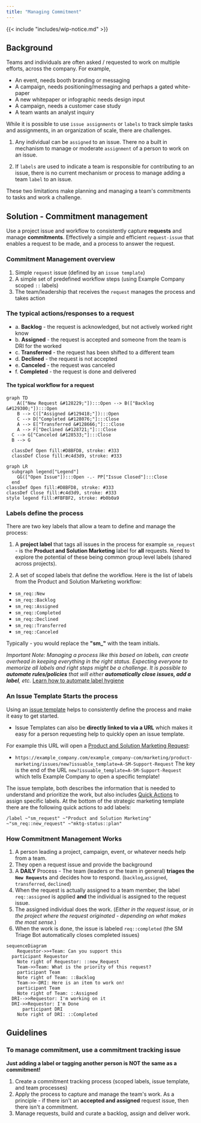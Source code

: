 ```yaml
---
title: "Managing Commitment"
---
```


{{< include "includes/wip-notice.md" >}}

## Background

Teams and individuals are often asked / requested to work on multiple efforts, across the company.  For example,

- An event, needs booth branding or messaging
- A campaign, needs positioning/messaging and perhaps a gated white-paper
- A new whitepaper or infographic needs design input
- A campaign, needs a customer case study
- A team wants an analyst inquiry

While it is possible to use `issue assignments` or `labels` to track simple tasks and assignments, in an organization of scale, there are challenges.

1. Any individual can be `assigned` to an issue.  There no a built in mechanism to manage or moderate `assignment` of a person to work on an issue.

2. If `labels` are used to indicate a team is responsible for contributing to an issue, there is no current mechanism or process to manage adding a team `label` to an issue.

These two limitations make planning and managing a team's commitments to tasks and work a challenge.

## Solution - Commitment management

Use a project issue and workflow to consistently capture **requests** and manage **commitments**.   Effectively a simple and efficient `request-issue` that enables a request to be made, and a process to answer the request.

### Commitment Management overview

1. Simple `request` issue (defined by an `issue template`)
1. A simple set of predefined workflow steps (using Example Company scoped `::` labels)
1. The team/leadership that receives the `request` manages the process and takes action

### The typical actions/responses to a request

- a. **Backlog** - the request is acknowledged, but not actively worked right know
- b. **Assigned** - the request is accepted and someone from the team is DRI for the worked
- c. **Transferred** - the request has been shifted to a different team
- d. **Declined** - the request is not accepted
- e. **Canceled** - the request was canceled
- f. **Completed** - the request is done and delivered

#### The typical workflow for a request

```mermaid
graph TD
    A(["New Request &#128229;"]):::Open --> B(["Backlog &#129300;"]):::Open
    B --> C(["Assigned &#129418;"]):::Open
    C --> D["Completed &#128076;"]:::Close
    A --> E["Transferred &#128666;"]:::Close
    A --> F["Declined &#128721;"]:::Close
  C --> G["Canceled &#128533;"]:::Close
  B --> G

  classDef Open fill:#D8BFD8, stroke: #333
  classDef Close fill:#c4d3d9, stroke: #333
```

```mermaid
graph LR
  subgraph legend["Legend"]
    GG(["Open Issue"]):::Open -.- PP["Issue Closed"]:::Close
  end
classDef Open fill:#D8BFD8, stroke: #333
classDef Close fill:#c4d3d9, stroke: #333
style legend fill:#FBFBF2, stroke: #b0b0a9
```

### Labels define the process

There are two key labels that allow a team to define and manage the process:

1. A **project label** that tags all issues in the process for example
`sm_request` - is the **Product and Solution Marketing** label for **all** requests.   Need to explore the potential of these being common group level labels (shared across projects).

2. A set of scoped labels that define the workflow.  Here is the list of labels from the Product and Solution Marketing workflow:

- `sm_req::New`
- `sm_req::Backlog`
- `sm_req::Assigned`
- `sm_req::Completed`
- `sm_req::Declined`
- `sm_req::Transferred`
- `sm_req::Canceled`

Typically - you would replace the **"sm_"** with the team initials.

*Important Note:  Managing a process like this based on labels, can create overhead in keeping everything in the right status. Expecting everyone to memorize all labels and right steps might be a challenge. It is possible to **automate rules/policies** that will either **automatically close issues, add a label**, etc.*  [Learn how to automate label hygiene](/handbook/marketing/brand-and-product-marketing/product-and-solution-marketing/getting-started/105/)

### An Issue Template Starts the process

Using an [issue template](https://docs.example_company.com/ee/user/project/description_templates.html) helps to consistently define the process and make it easy to get started.

- Issue Templates can also be **directly linked to via a URL** which makes it easy for a person requesting help to quickly open an issue template.

For example this URL will open a [Product and Solution Marketing Request](https://example_company.com/example_company-com/marketing/product-marketing/issues/new?issuable_template=A-SM-Support-Request):

- `https://example_company.com/example_company-com/marketing/product-marketing/issues/new?issuable_template=A-SM-Support-Request`
The key is the end of the URL `new?issuable_template=A-SM-Support-Request` which tells Example Company to open a specific template!

The issue template, both describes the information that is needed to understand and prioritize the work, but also includes [Quick Actions](https://docs.example_company.com/ee/user/project/quick_actions.html) to assign specific labels.   At the bottom of the strategic marketing template there are the following quick actions to add labels:

`/label ~"sm_request" ~"Product and Solution Marketing" ~"sm_req::new_request" ~"mktg-status::plan"`

### How Commitment Management Works

1. A person leading a project, campaign, event, or whatever needs help from a team.
1. They open a request issue and provide the background
1. A **DAILY** Process - The team (leaders or the team in general) **triages the `New Requests`** and decides how to respond.  (`backlog`,`assigned`, `transferred`, `declined`)
1. When the request is actually assigned to a team member, the label `req::assigned` is applied **and** the individual is assigned to the request issue.
1. The assigned individual does the work. (*Either in the request issue, or in the project where the request originated - depending on what makes the most sense.*)
1. When the work is done, the issue is labeled `req::completed`
(the SM Triage Bot automatically closes completed issues)

```mermaid
sequenceDiagram
    Requestor->>+Team: Can you support this
  participant Requestor
    Note right of Requestor: ::new_Request
    Team->>Team: What is the priority of this request?
    participant Team
    Note right of Team: ::Backlog
    Team->>-DRI: Here is an item to work on!
    participant Team
    Note right of Team: ::Assigned
  DRI-->>Requestor: I'm working on it
  DRI->>Requestor: I'm Done
      participant DRI
    Note right of DRI: ::Completed
```

## Guidelines

### To manage commitment, use a commitment tracking issue

**Just adding a label or tagging another person is NOT the same as a commitment!**

1. Create a commitment tracking process (scoped labels, issue template, and team processes)
2. Apply the process to capture and manage the team's work.  As a principle - if there isn't an **accepted and assigned** request issue, then there isn't a commitment.
3. Manage requests, build and curate a backlog, assign and deliver work.
